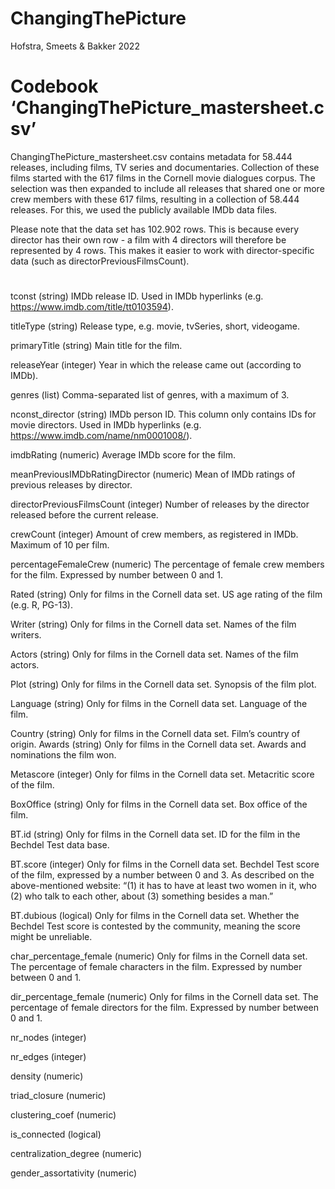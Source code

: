 # ChangingThePicture
Hofstra, Smeets &amp; Bakker 2022



# Codebook ‘ChangingThePicture_mastersheet.csv’

ChangingThePicture_mastersheet.csv contains metadata for 58.444 releases, including films, TV series and documentaries. Collection of these films started with the 617 films in the Cornell movie dialogues corpus. The selection was then expanded to include all releases that shared one or more crew members with these 617 films, resulting in a collection of 58.444 releases. For this, we used the publicly available IMDb data files.

Please note that the data set has 102.902 rows. This is because every director has their own row - a film with 4 directors will therefore be represented by 4 rows. This makes it easier to work with director-specific data (such as directorPreviousFilmsCount).

# 

tconst (string)
IMDb release ID. Used in IMDb hyperlinks (e.g. https://www.imdb.com/title/tt0103594).

titleType (string)
Release type, e.g. movie, tvSeries, short, videogame.

primaryTitle (string)
Main title for the film.

releaseYear (integer)
Year in which the release came out (according to IMDb).

genres (list)
Comma-separated list of genres, with a maximum of 3.

nconst_director (string)
IMDb person ID. This column only contains IDs for movie directors. Used in IMDb hyperlinks (e.g. https://www.imdb.com/name/nm0001008/).

imdbRating (numeric)
Average IMDb score for the film.

meanPreviousIMDbRatingDirector (numeric)
Mean of IMDb ratings of previous releases by director.

directorPreviousFilmsCount (integer)
Number of releases by the director released before the current release.

crewCount (integer)
Amount of crew members, as registered in IMDb. Maximum of 10 per film.

percentageFemaleCrew (numeric)
The percentage of female crew members for the film. Expressed by number between 0 and 1.

Rated (string)
Only for films in the Cornell data set. US age rating of the film (e.g. R, PG-13).

Writer (string)
Only for films in the Cornell data set. Names of the film writers.

Actors (string)
Only for films in the Cornell data set. Names of the film actors.

Plot (string)
Only for films in the Cornell data set. Synopsis of the film plot.

Language (string)
Only for films in the Cornell data set. Language of the film.

Country (string)
Only for films in the Cornell data set. Film’s country of origin.
Awards (string)
Only for films in the Cornell data set. Awards and nominations the film won.

Metascore (integer)
Only for films in the Cornell data set. Metacritic score of the film.

BoxOffice (string)
Only for films in the Cornell data set. Box office of the film.

BT.id (string)
Only for films in the Cornell data set. ID for the film in the Bechdel Test data base.

BT.score (integer)
Only for films in the Cornell data set.  Bechdel Test score of the film, expressed by a number between 0 and 3. As described on the above-mentioned website: “(1) it has to have at least two women in it, who (2) who talk to each other, about (3) something besides a man.”

BT.dubious (logical)
Only for films in the Cornell data set. Whether the Bechdel Test score is contested by the community, meaning the score might be unreliable.

char_percentage_female (numeric)
Only for films in the Cornell data set. The percentage of female characters in the film. Expressed by number between 0 and 1.

dir_percentage_female (numeric)
Only for films in the Cornell data set. The percentage of female directors for the film. Expressed by number between 0 and 1.

nr_nodes (integer)

nr_edges (integer)

density (numeric)

triad_closure (numeric)

clustering_coef (numeric)

is_connected (logical)

centralization_degree (numeric)

gender_assortativity (numeric)
